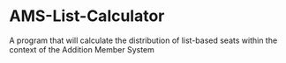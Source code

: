 # AMS-List-Calculator
A program that will calculate the distribution of list-based seats within the context of the Addition Member System
